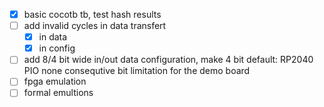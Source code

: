 - [x] basic cocotb tb, test hash results
- [ ] add invalid cycles in data transfert
    - [x] in data
    - [x] in config 
- [ ] add 8/4 bit wide in/out data configuration, make 4 bit default: RP2040 PIO none consequtive bit limitation for the demo board
- [ ] fpga emulation 
- [ ] formal emultions
